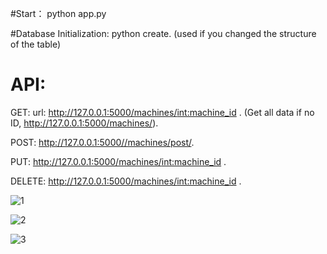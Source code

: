 #Start：
python app.py

#Database Initialization:
python create. (used if you changed the structure of the table)

# API:
GET: url: http://127.0.0.1:5000/machines/<int:machine_id> .
(Get all data if no ID, http://127.0.0.1:5000/machines/).

POST: http://127.0.0.1:5000//machines/post/.

PUT: http://127.0.0.1:5000/machines/<int:machine_id> .

DELETE: http://127.0.0.1:5000/machines/<int:machine_id> .

![1](https://user-images.githubusercontent.com/80114925/198859127-cdb80a3b-bd29-4ebc-8461-a60610c2daad.png)
    
![2](https://user-images.githubusercontent.com/80114925/198859140-1967aff6-afb5-42c4-9d30-cf017292a9bc.png)

![3](https://user-images.githubusercontent.com/80114925/198859143-e2600eec-c869-4061-833e-0d468bc5a3bb.png)

